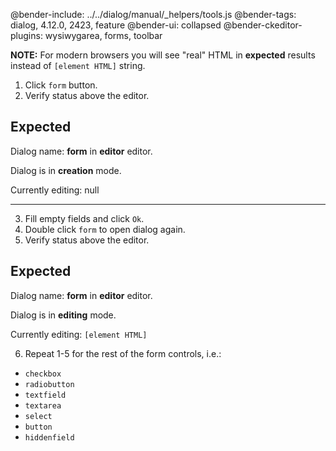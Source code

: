 @bender-include: ../../dialog/manual/_helpers/tools.js
@bender-tags: dialog, 4.12.0, 2423, feature
@bender-ui: collapsed
@bender-ckeditor-plugins: wysiwygarea, forms, toolbar

**NOTE:** For modern browsers you will see "real" HTML in **expected** results instead of `[element HTML]` string.

1. Click `form` button.
2. Verify status above the editor.

## Expected

Dialog name: **form** in **editor** editor.

Dialog is in **creation** mode.

Currently editing: null

---

3. Fill empty fields and click `Ok`.
4. Double click `form` to open dialog again.
5. Verify status above the editor.

## Expected

Dialog name: **form** in **editor** editor.

Dialog is in **editing** mode.

Currently editing: `[element HTML]`

6. Repeat 1-5 for the rest of the form controls, i.e.:


* `checkbox`
* `radiobutton`
* `textfield`
* `textarea`
* `select`
* `button`
* `hiddenfield`
